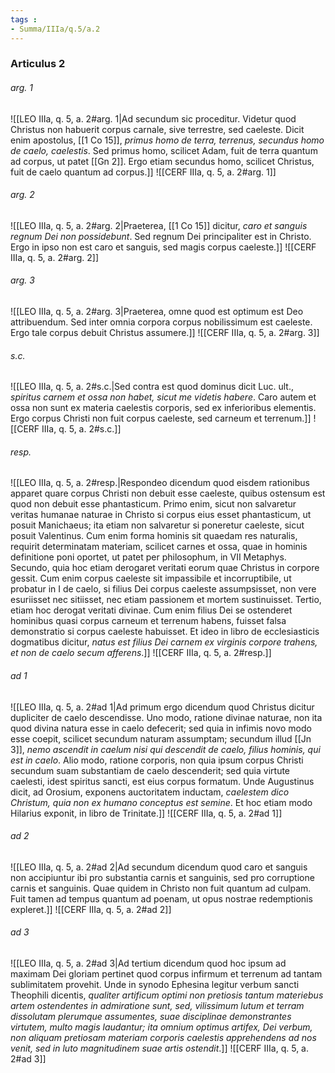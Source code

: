 ```yaml
---
tags : 
- Summa/IIIa/q.5/a.2
---
```


### Articulus 2

###### arg. 1
![[LEO IIIa, q. 5, a. 2#arg. 1|Ad secundum sic proceditur. Videtur quod Christus non habuerit corpus carnale, sive terrestre, sed caeleste. Dicit enim apostolus, [[1 Co 15]], *primus homo de terra, terrenus, secundus homo de caelo, caelestis*. Sed primus homo, scilicet Adam, fuit de terra quantum ad corpus, ut patet [[Gn 2]]. Ergo etiam secundus homo, scilicet Christus, fuit de caelo quantum ad corpus.]]
![[CERF IIIa, q. 5, a. 2#arg. 1]]

###### arg. 2
![[LEO IIIa, q. 5, a. 2#arg. 2|Praeterea, [[1 Co 15]] dicitur, *caro et sanguis regnum Dei non possidebunt*. Sed regnum Dei principaliter est in Christo. Ergo in ipso non est caro et sanguis, sed magis corpus caeleste.]]
![[CERF IIIa, q. 5, a. 2#arg. 2]]

###### arg. 3
![[LEO IIIa, q. 5, a. 2#arg. 3|Praeterea, omne quod est optimum est Deo attribuendum. Sed inter omnia corpora corpus nobilissimum est caeleste. Ergo tale corpus debuit Christus assumere.]]
![[CERF IIIa, q. 5, a. 2#arg. 3]]

###### s.c.
![[LEO IIIa, q. 5, a. 2#s.c.|Sed contra est quod dominus dicit Luc. ult., *spiritus carnem et ossa non habet, sicut me videtis habere*. Caro autem et ossa non sunt ex materia caelestis corporis, sed ex inferioribus elementis. Ergo corpus Christi non fuit corpus caeleste, sed carneum et terrenum.]]
![[CERF IIIa, q. 5, a. 2#s.c.]]

###### resp.
![[LEO IIIa, q. 5, a. 2#resp.|Respondeo dicendum quod eisdem rationibus apparet quare corpus Christi non debuit esse caeleste, quibus ostensum est quod non debuit esse phantasticum. Primo enim, sicut non salvaretur veritas humanae naturae in Christo si corpus eius esset phantasticum, ut posuit Manichaeus; ita etiam non salvaretur si poneretur caeleste, sicut posuit Valentinus. Cum enim forma hominis sit quaedam res naturalis, requirit determinatam materiam, scilicet carnes et ossa, quae in hominis definitione poni oportet, ut patet per philosophum, in VII Metaphys. Secundo, quia hoc etiam derogaret veritati eorum quae Christus in corpore gessit. Cum enim corpus caeleste sit impassibile et incorruptibile, ut probatur in I de caelo, si filius Dei corpus caeleste assumpsisset, non vere esuriisset nec sitiisset, nec etiam passionem et mortem sustinuisset. Tertio, etiam hoc derogat veritati divinae. Cum enim filius Dei se ostenderet hominibus quasi corpus carneum et terrenum habens, fuisset falsa demonstratio si corpus caeleste habuisset. Et ideo in libro de ecclesiasticis dogmatibus dicitur, *natus est filius Dei carnem ex virginis corpore trahens, et non de caelo secum afferens*.]]
![[CERF IIIa, q. 5, a. 2#resp.]]

###### ad 1
![[LEO IIIa, q. 5, a. 2#ad 1|Ad primum ergo dicendum quod Christus dicitur dupliciter de caelo descendisse. Uno modo, ratione divinae naturae, non ita quod divina natura esse in caelo defecerit; sed quia in infimis novo modo esse coepit, scilicet secundum naturam assumptam; secundum illud [[Jn 3]], *nemo ascendit in caelum nisi qui descendit de caelo, filius hominis, qui est in caelo*. Alio modo, ratione corporis, non quia ipsum corpus Christi secundum suam substantiam de caelo descenderit; sed quia virtute caelesti, idest spiritus sancti, est eius corpus formatum. Unde Augustinus dicit, ad Orosium, exponens auctoritatem inductam, *caelestem dico Christum, quia non ex humano conceptus est semine*. Et hoc etiam modo Hilarius exponit, in libro de Trinitate.]]
![[CERF IIIa, q. 5, a. 2#ad 1]]

###### ad 2
![[LEO IIIa, q. 5, a. 2#ad 2|Ad secundum dicendum quod caro et sanguis non accipiuntur ibi pro substantia carnis et sanguinis, sed pro corruptione carnis et sanguinis. Quae quidem in Christo non fuit quantum ad culpam. Fuit tamen ad tempus quantum ad poenam, ut opus nostrae redemptionis expleret.]]
![[CERF IIIa, q. 5, a. 2#ad 2]]

###### ad 3
![[LEO IIIa, q. 5, a. 2#ad 3|Ad tertium dicendum quod hoc ipsum ad maximam Dei gloriam pertinet quod corpus infirmum et terrenum ad tantam sublimitatem provehit. Unde in synodo Ephesina legitur verbum sancti Theophili dicentis, *qualiter artificum optimi non pretiosis tantum materiebus artem ostendentes in admiratione sunt, sed, vilissimum lutum et terram dissolutam plerumque assumentes, suae disciplinae demonstrantes virtutem, multo magis laudantur; ita omnium optimus artifex, Dei verbum, non aliquam pretiosam materiam corporis caelestis apprehendens ad nos venit, sed in luto magnitudinem suae artis ostendit*.]]
![[CERF IIIa, q. 5, a. 2#ad 3]]

